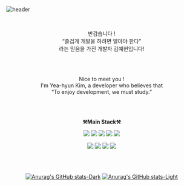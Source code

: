 ![header](https://capsule-render.vercel.app/api?type=waving&color=B8AC9A&height=300&section=header&desc=yeahyun%20Github%20Profile&descAlignY=75&descAlign=60&text=Welcome!&fontColor=ffffff&fontSize=70)

<br>

<p align="center">
    반갑습니다 !<br>
    “즐겁게 개발을 하려면 알아야 한다” <br>
    라는 믿음을 가진 개발자 김예현입니다! <br><br>
</p>

<br>

<p align="center">
  Nice to meet you ! <br>
  I'm Yea-hyun Kim, a developer who believes that <br>
  “To enjoy development, we must study.” <br><br>
</p>

<br>

<p align="center">
    <Strong>⚒️Main Stack⚒️</Strong><br>
</p>
<p align="center" display="inline-block">
  
<img src="https://img.shields.io/badge/HTML5-E34F26?style=for-the-badge&logo=html5&logoColor=white">
<img src="https://img.shields.io/badge/CSS3-1572B6?style=for-the-badge&logo=css3&logoColor=white">
<img src="https://img.shields.io/badge/JavaScript-F7DF1E?style=for-the-badge&logo=JavaScript&logoColor=white">
<img src="https://img.shields.io/badge/React-20232A?style=for-the-badge&logo=react&logoColor=61DAFB">
<img src="https://img.shields.io/badge/Swift-FA7343?style=for-the-badge&logo=swift&logoColor=white">

</p>
<p align="center" display="inline-block">
<img src="https://img.shields.io/badge/Ruby-CC342D?style=for-the-badge&logo=ruby&logoColor=white">
<img src="https://img.shields.io/badge/Java-ED8B00?style=for-the-badge&logo=openjdk&logoColor=white">
<img src="https://img.shields.io/badge/Spring-6DB33F?style=for-the-badge&logo=spring&logoColor=white">
<img src="https://img.shields.io/badge/MySQL-00000F?style=for-the-badge&logo=mysql&logoColor=white">
</p>

<br>
<br>

<div align="center">

[![Anurag's GitHub stats-Dark](https://github-readme-stats.vercel.app/api?username=YeahyunKim&show_icons=true&text_color=5C5C5C&title_color=705936&icon_color=B6AA97&theme=dark#gh-dark-mode-only)](https://github.com/YeahyunKim/github-readme-stats#gh-dark-mode-only)
[![Anurag's GitHub stats-Light](https://github-readme-stats.vercel.app/api?username=YeahyunKim&show_icons=true&text_color=5C5C5C&title_color=705936&icon_color=B6AA97&theme=default#gh-light-mode-only)](https://github.com/YeahyunKim/github-readme-stats#gh-light-mode-only)
</div>
